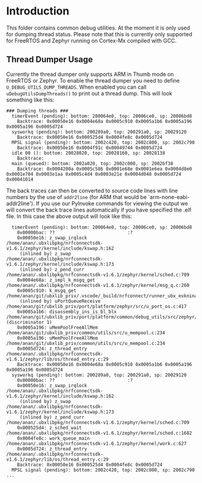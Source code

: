 # Introduction
This folder contains common debug utilities. At the moment it is only used for dumping thread status. Please note that this is currently only supported for FreeRTOS and Zephyr running on Cortex-Mx compiled with GCC.

## Thread Dumper Usage
Currently the thread dumper only supports ARM in Thumb mode on FreeRTOS or Zephyr. To enable the thread dumper you need to define `U_DEBUG_UTILS_DUMP_THREADS`. When enabled you can call `uDebugUtilsDumpThreads()` to print out a thread dump. This will look something like this:

```
### Dumping threads ###
  timerEvent (pending): bottom: 200064e0, top: 20006ce0, sp: 20006bd8
    Backtrace: 0x00050e16 0x0004e68a 0x0005c910 0x0005a1b6 0x0005a196 0x0005a196 0x0005d724
  sysworkq (pending): bottom: 200289a0, top: 200291a0, sp: 20029120
    Backtrace: 0x00050e16 0x000525d4 0x0004fe8c 0x0005d724 
  MPSL signal (pending): bottom: 2002c420, top: 2002c800, sp: 2002c790
    Backtrace: 0x00050e16 0x0004f91c 0x00049744 0x0005d724 
  idle 00 (): bottom: 20028020, top: 20028160, sp: 20028138
    Backtrace: 
  main (queued): bottom: 2002a020, top: 2002c000, sp: 2002bf38
    Backtrace: 0x0004200a 0x0005c586 0x0001e68e 0x0001e6ea 0x0004d8e0 0x0001e704 0x0003e1aa 0x0005c4d4 0x0003e21e 0x0004d048 0x0005d724 0x00041014 
```

The back traces can then be converted to source code lines with line numbers by the use of `addr2line` (for ARM that would be `arm-none-eabi-addr2line'). If you use our PyInvoke commands for viewing the output we will convert the back trace lines automatically if you have specified the .elf file. In this case the above output will look like this:

```
  timerEvent (pending): bottom: 200064e0, top: 20006ce0, sp: 20006bd8
    0x00000bac: ??                           :?
    0x00050e16: z_swap_irqlock               /home/anan/.ubxlibpkg/nrfconnectsdk-v1.6.1/zephyr/kernel/include/kswap.h:162
     (inlined by) z_swap                     /home/anan/.ubxlibpkg/nrfconnectsdk-v1.6.1/zephyr/kernel/include/kswap.h:173
     (inlined by) z_pend_curr                /home/anan/.ubxlibpkg/nrfconnectsdk-v1.6.1/zephyr/kernel/sched.c:709
    0x0004e68a: z_impl_k_msgq_get            /home/anan/.ubxlibpkg/nrfconnectsdk-v1.6.1/zephyr/kernel/msg_q.c:260
    0x0005c910: k_msgq_get                   /home/anan/git/ubxlib_priv/.vscode/_build/nrfconnect/runner_ubx_evkninab3_nrf52840/zephyr/include/generated/syscalls/kernel.h:853
     (inlined by) uPortQueueReceive          /home/anan/git/ubxlib_priv/port/platform/zephyr/src/u_port_os.c:417
    0x0005a1b6: disassembly_ins_is_bl_blx    /home/anan/git/ubxlib_priv/port/platform/common/debug_utils/src/zephyr/../arch/arm/u_print_callstack_cortex.c:80 (discriminator 1)
    0x0005a196: uMemPoolFreeAllMem           /home/anan/git/ubxlib_priv/common/utils/src/u_mempool.c:234
    0x0005a196: uMemPoolFreeAllMem           /home/anan/git/ubxlib_priv/common/utils/src/u_mempool.c:234
    0x0005d724: z_thread_entry               /home/anan/.ubxlibpkg/nrfconnectsdk-v1.6.1/zephyr/lib/os/thread_entry.c:29
    Backtrace: 0x00050e16 0x0004e68a 0x0005c910 0x0005a1b6 0x0005a196 0x0005a196 0x0005d724 
  sysworkq (pending): bottom: 200289a0, top: 200291a0, sp: 20029120
    0x00000bac: ??                           :?
    0x00050e16: z_swap_irqlock               /home/anan/.ubxlibpkg/nrfconnectsdk-v1.6.1/zephyr/kernel/include/kswap.h:162
     (inlined by) z_swap                     /home/anan/.ubxlibpkg/nrfconnectsdk-v1.6.1/zephyr/kernel/include/kswap.h:173
     (inlined by) z_pend_curr                /home/anan/.ubxlibpkg/nrfconnectsdk-v1.6.1/zephyr/kernel/sched.c:709
    0x000525d4: z_sched_wait                 /home/anan/.ubxlibpkg/nrfconnectsdk-v1.6.1/zephyr/kernel/sched.c:1682
    0x0004fe8c: work_queue_main              /home/anan/.ubxlibpkg/nrfconnectsdk-v1.6.1/zephyr/kernel/work.c:627
    0x0005d724: z_thread_entry               /home/anan/.ubxlibpkg/nrfconnectsdk-v1.6.1/zephyr/lib/os/thread_entry.c:29
    Backtrace: 0x00050e16 0x000525d4 0x0004fe8c 0x0005d724 
  MPSL signal (pending): bottom: 2002c420, top: 2002c800, sp: 2002c790
...
```